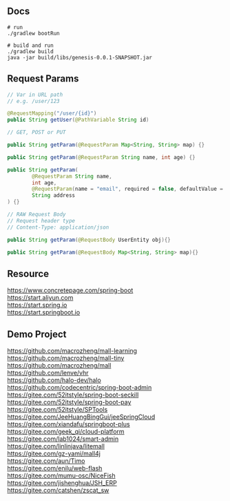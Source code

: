 ## Docs

```shell
# run
./gradlew bootRun
```

```shell
# build and run
./gradlew build
java -jar build/libs/genesis-0.0.1-SNAPSHOT.jar
```



## Request Params

```java
// Var in URL path
// e.g. /user/123

@RequestMapping("/user/{id}")
public String getUser(@PathVariable String id)
```

```java
// GET, POST or PUT

public String getParam(@RequestParam Map<String, String> map) {}

public String getParam(@RequestParam String name, int age) {}

public String getParam(
        @RequestParam String name,
        int age,
        @RequestParam(name = "email", required = false, defaultValue = "") String email,
        String address
) {}
```

```java
// RAW Request Body
// Request header type
// Content-Type: application/json

public String getParam(@RequestBody UserEntity obj){}

public String getParam(@RequestBody Map<String, String> map){}
```


## Resource
https://www.concretepage.com/spring-boot  
https://start.aliyun.com  
https://start.spring.io  
https://start.springboot.io  


## Demo Project
https://github.com/macrozheng/mall-learning  
https://github.com/macrozheng/mall-tiny  
https://github.com/macrozheng/mall  
https://github.com/lenve/vhr  
https://github.com/halo-dev/halo  
https://github.com/codecentric/spring-boot-admin  
https://gitee.com/52itstyle/spring-boot-seckill  
https://gitee.com/52itstyle/spring-boot-pay  
https://gitee.com/52itstyle/SPTools  
https://gitee.com/JeeHuangBingGui/jeeSpringCloud  
https://gitee.com/xiandafu/springboot-plus  
https://gitee.com/geek_qi/cloud-platform  
https://gitee.com/lab1024/smart-admin  
https://gitee.com/linlinjava/litemall  
https://gitee.com/gz-yami/mall4j  
https://gitee.com/aun/Timo  
https://gitee.com/enilu/web-flash  
https://gitee.com/mumu-osc/NiceFish  
https://gitee.com/jishenghua/JSH_ERP  
https://gitee.com/catshen/zscat_sw  
